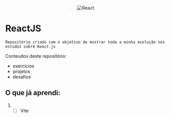 <div align="center">

![React](https://img.icons8.com/?size=100&id=25Sjy8fKExYA&format=png&color=000000)

</div>


# ReactJS
    Repositório criado com o objetivo de mostrar toda a minha evolução nos estudos sobre React.js

Conteudos deste repositório:

* exercicios
* projetos
* desafios


## O que já aprendi:

1. -[ ] Vite